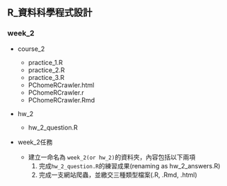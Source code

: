## R_資料科學程式設計

### week_2

- course_2
    - practice_1.R
    - practice_2.R
    - practice_3.R
    - PChomeRCrawler.html
    - PChomeRCrawler.r
    - PChomeRCrawler.Rmd

- hw_2
    - hw_2_question.R

- week_2任務
    - 建立一命名為 `week_2(or hw_2)`的資料夾，內容包括以下兩項
        1. 完成`hw_2_question.R`的練習成果(renaming as hw_2_answers.R)
        2. 完成一支網站爬蟲，並繳交三種類型檔案(.R, .Rmd, .html) 